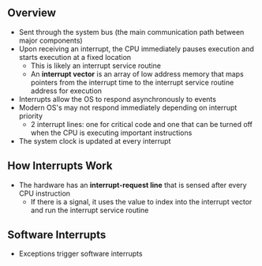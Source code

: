 ## Overview

- Sent through the system bus (the main communication path between major components)
- Upon receiving an interrupt, the CPU immediately pauses execution and starts execution at a fixed location
  - This is likely an interrupt service routine
  - An **interrupt vector** is an array of low address memory that maps pointers from the interrupt time to the interrupt service routine address for execution
- Interrupts allow the OS to respond asynchronously to events
- Modern OS's may not respond immediately depending on interrupt priority
  - 2 interrupt lines: one for critical code and one that can be turned off when the CPU is executing important instructions
- The system clock is updated at every interrupt

## How Interrupts Work

- The hardware has an **interrupt-request line** that is sensed after every CPU instruction
  - If there is a signal, it uses the value to index into the interrupt vector and run the interrupt service routine

## Software Interrupts

- Exceptions trigger software interrupts